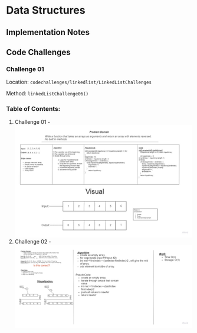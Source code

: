 # Data Structures

## Implementation Notes

## Code Challenges

### Challenge 01

Location: `codechallenges/linkedlist/LinkedListChallenges`

Method: `linkedListChallenge06()`



### Table of Contents:
1. Challenge 01 - ![Reverse Array Problem Domain](/java/datastructures/problemdomains.jpg/reverse-array.jpg)
2. Challenge 02 - ![Insert Shift Array Problem Domain](/java/datastructures/problemdomains.jpg/insertShiftArray.jpg)
